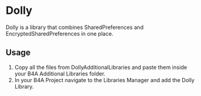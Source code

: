 # Dolly

Dolly is a library that combines SharedPreferences and EncryptedSharedPreferences in one place.

## Usage
1. Copy all the files from DollyAdditionalLibraries and paste them inside your B4A Additional Libraries folder.
2. In your B4A Project navigate to the Libraries Manager and add the Dolly Library.
